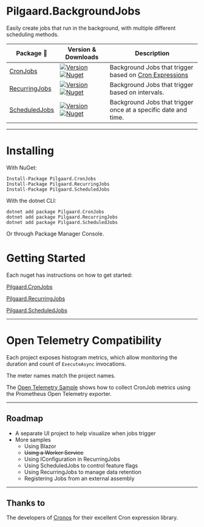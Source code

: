 # Pilgaard.BackgroundJobs

Easily create jobs that run in the background, with multiple different scheduling methods.

| Package 🔗           | Version & Downloads                                                                                                                                                       | Description |
| ----------------- | --------------------------------------------------------------------------------------------------------------------------------------------------------------- | ----- |
| [CronJobs](https://github.com/NielsPilgaard/Pilgaard.BackgroundJobs/tree/master/src/Pilgaard.CronJobs) | [![Version](https://img.shields.io/nuget/vpre/pilgaard.cronjobs.svg)](https://www.nuget.org/packages/Pilgaard.CronJobs)[![Nuget](https://img.shields.io/nuget/dt/Pilgaard.CronJobs)](https://www.nuget.org/packages/Pilgaard.CronJobs) | Background Jobs that trigger based on [Cron Expressions](https://crontab.guru/)
| [RecurringJobs](https://github.com/NielsPilgaard/Pilgaard.BackgroundJobs/tree/master/src/Pilgaard.RecurringJobs) | [![Version](https://img.shields.io/nuget/vpre/pilgaard.recurringjobs.svg)](https://www.nuget.org/packages/Pilgaard.RecurringJobs)[![Nuget](https://img.shields.io/nuget/dt/Pilgaard.RecurringJobs)](https://www.nuget.org/packages/Pilgaard.RecurringJobs) | Background Jobs that trigger based on intervals.
| [ScheduledJobs](https://github.com/NielsPilgaard/Pilgaard.BackgroundJobs/tree/master/src/Pilgaard.ScheduledJobs) | [![Version](https://img.shields.io/nuget/vpre/pilgaard.scheduledjobs.svg)](https://www.nuget.org/packages/Pilgaard.ScheduledJobs)[![Nuget](https://img.shields.io/nuget/dt/Pilgaard.ScheduledJobs)](https://www.nuget.org/packages/Pilgaard.ScheduledJobs) | Background Jobs that trigger once at a specific date and time.

---

# Installing

With NuGet:

    Install-Package Pilgaard.CronJobs
    Install-Package Pilgaard.RecurringJobs
    Install-Package Pilgaard.ScheduledJobs

With the dotnet CLI:

    dotnet add package Pilgaard.CronJobs
    dotnet add package Pilgaard.RecurringJobs
    dotnet add package Pilgaard.ScheduledJobs

Or through Package Manager Console.


# Getting Started

Each nuget has instructions on how to get started: 

[Pilgaard.CronJobs](https://github.com/NielsPilgaard/Pilgaard.BackgroundJobs/tree/master/src/Pilgaard.CronJobs)

[Pilgaard.RecurringJobs](https://github.com/NielsPilgaard/Pilgaard.BackgroundJobs/tree/master/src/Pilgaard.RecurringJobs)

[Pilgaard.ScheduledJobs](https://github.com/NielsPilgaard/Pilgaard.BackgroundJobs/tree/master/src/Pilgaard.ScheduledJobs)

---

# Open Telemetry Compatibility

Each project exposes histogram metrics, which allow monitoring the duration and count of `ExecuteAsync` invocations.

The meter names match the project names.

The [Open Telemetry Sample](https://github.com/NielsPilgaard/Pilgaard.CronJobs/tree/master/samples/Pilgaard.CronJobs.Examples.OpenTelemetry) shows how to collect CronJob metrics using the Prometheus Open Telemetry exporter.

---

## Roadmap

- A separate UI project to help visualize when jobs trigger
- More samples
  - Using Blazor
  - ~~Using a Worker Service~~
  - Using IConfiguration in RecurringJobs
  - Using ScheduledJobs to control feature flags
  - Using RecurringJobs to manage data retention
  - Registering Jobs from an external assembly

---

## Thanks to

The developers of [Cronos](https://github.com/HangfireIO/Cronos) for their excellent Cron expression library.

